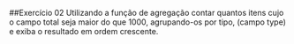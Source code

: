 ##Exercício 02
Utilizando a função de agregação contar quantos itens cujo o campo total seja maior do que 1000, agrupando-os por tipo, (campo type) e exiba o resultado em ordem crescente.
